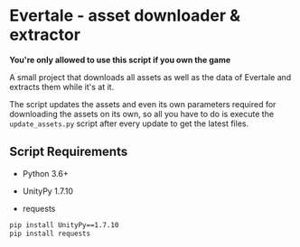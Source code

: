# Evertale - asset downloader & extractor

**You're only allowed to use this script if you own the game**

A small project that downloads all assets as well as the data of Evertale and extracts them while it's at it.

The script updates the assets and even its own parameters required for downloading the assets on its own,
so all you have to do is execute the ``update_assets.py`` script after every update to get the latest files.

## Script Requirements

- Python 3.6+

- UnityPy 1.7.10
- requests

```cmd
pip install UnityPy==1.7.10
pip install requests
```